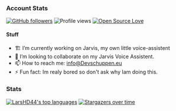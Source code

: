 ### Account Stats
[![GitHub followers](https://img.shields.io/github/followers/LarsHD44.svg?style=social&label=Follow&maxAge=2592000)](https://github.com/LarsHD44?tab=followers) 
![Profile views](https://gpvc.arturio.dev/LarsHD44)
[![Open Source Love](https://badges.frapsoft.com/os/v1/open-source.png?v=103)](https://github.com/LarsHD44/)

#### Stuff
- 🏗️ I’m currently working on Jarvis, my own little voice-assistent
- 👯 I’m looking to collaborate on my Jarvis Voice Assistent.
- 📫 How to reach me: info@Devschuppen.eu
- ⚡ Fun fact: Im realy bored so don't ask why Iam doing this.

### Stats
[![LarsHD44's top languages](https://github-readme-stats.vercel.app/api/top-langs/?username=LarsHD44&theme=blue-green)](https://github.com/LarsHD44)
[![Stargazers over time](https://starchart.cc/LarsHD44.svg)](https://starchart.cc/LarsHD44)
